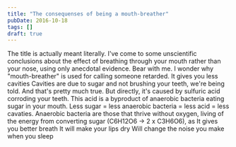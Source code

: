 ```yaml
---
title: "The consequenses of being a mouth-breather"
pubDate: 2016-10-18
tags: []
draft: true
---
```


The title is actually meant literally. I've come to some unscientific conclusions about the effect of breathing through your mouth rather than your nose, using only anecdotal evidence. Bear with me. I wonder why "mouth-breather" is used for calling someone retarded. It gives you less cavities Cavities are due to sugar and not brushing your teeth, we're being told. And that's pretty much true. But directly, it's caused by sulfuric acid corroding your teeth. This acid is a byproduct of anaerobic bacteria eating sugar in your mouth. Less sugar = less anaerobic bacteria = less acid = less cavaties. Anaerobic bacteria are those that thrive without oxygen, living of the energy from converting sugar (C6H12O6 -> 2 x C3H6O6), as It gives you better breath It will make your lips dry Will change the noise you make when you sleep
